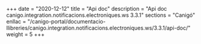 +++
date        = "2020-12-12"
title       = "Api doc"
description = "Api doc canigo.integration.notificacions.electroniques.ws 3.3.1"
sections    = "Canigó"
enllac		= "/canigo-portal/documentacio-llibreries/canigo.integration.notificacions.electroniques.ws/3.3.1/api-doc/"
weight		= 5
+++
